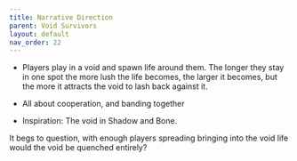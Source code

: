 ```yaml
---
title: Narrative Direction
parent: Void Survivors
layout: default
nav_order: 22
---
```


* Players play in a void and spawn life around them. The longer they stay in one spot the more lush the life becomes, the larger it becomes, but the more it attracts the void to lash back against it.

* All about cooperation, and banding together

* Inspiration: The void in Shadow and Bone.

It begs to question, with enough players spreading bringing into the void life would the void be quenched entirely?